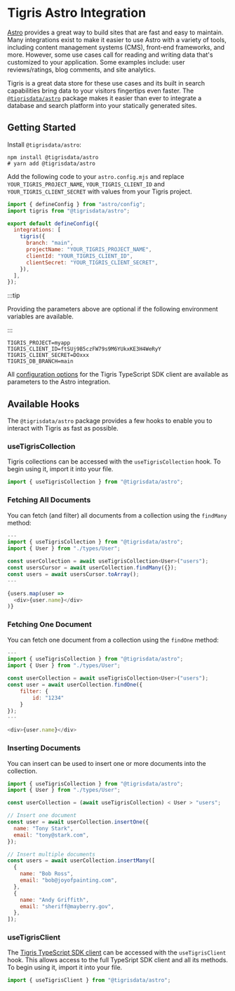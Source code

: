 # Tigris Astro Integration

[Astro](https://astro.build) provides a great way to build sites that are fast
and easy to maintain. Many integrations exist to make it easier to use Astro
with a variety of tools, including content management systems (CMS), front-end
frameworks, and more. However, some use cases call for reading and writing data
that's customized to your application. Some examples include: user
reviews/ratings, blog comments, and site analytics.

Tigris is a great data store for these use cases and its built in search
capabilities bring data to your visitors fingertips even faster. The
[`@tigrisdata/astro`](https://www.npmjs.com/package/@tigrisdata/astro) package
makes it easier than ever to integrate a database and search platform into your
statically generated sites.

## Getting Started

Install `@tigrisdata/astro`:

```shell
npm install @tigrisdata/astro
# yarn add @tigrisdata/astro
```

Add the following code to your `astro.config.mjs` and replace
`YOUR_TIGRIS_PROJECT_NAME`, `YOUR_TIGRIS_CLIENT_ID` and
`YOUR_TIGRIS_CLIENT_SECRET` with values from your Tigris project.

```js title=astro.config.mjs
import { defineConfig } from "astro/config";
import tigris from "@tigrisdata/astro";

export default defineConfig({
  integrations: [
    tigris({
      branch: "main",
      projectName: "YOUR_TIGRIS_PROJECT_NAME",
      clientId: "YOUR_TIGRIS_CLIENT_ID",
      clientSecret: "YOUR_TIGRIS_CLIENT_SECRET",
    }),
  ],
});
```

:::tip

Providing the parameters above are optional if the following environment
variables are available.

:::

```text title=.env
TIGRIS_PROJECT=myapp
TIGRIS_CLIENT_ID=ftSUj9B5czFW79s9M6YUkxKE3H4WeRyY
TIGRIS_CLIENT_SECRET=DOxxx
TIGRIS_DB_BRANCH=main
```

All
[configuration options](https://github.com/tigrisdata/tigris-client-ts/blob/802286b08b3123bb8435aa658fd205a846114f53/src/tigris.ts#L45)
for the Tigris TypeScript SDK client are available as parameters to the Astro
integration.

## Available Hooks

The `@tigrisdata/astro` package provides a few hooks to enable you to interact
with Tigris as fast as possible.

### useTigrisCollection

Tigris collections can be accessed with the `useTigrisCollection` hook. To begin
using it, import it into your file.

```js
import { useTigrisCollection } from "@tigrisdata/astro";
```

### Fetching All Documents

You can fetch (and filter) all documents from a collection using the `findMany`
method:

```js
---
import { useTigrisCollection } from "@tigrisdata/astro";
import { User } from "./types/User";

const userCollection = await useTigrisCollection<User>("users");
const usersCursor = await userCollection.findMany({});
const users = await usersCursor.toArray();
---

{users.map(user =>
  <div>{user.name}</div>
)}
```

### Fetching One Document

You can fetch one document from a collection using the `findOne` method:

```js
---
import { useTigrisCollection } from "@tigrisdata/astro";
import { User } from "./types/User";

const userCollection = await useTigrisCollection<User>("users");
const user = await userCollection.findOne({
    filter: {
        id: "1234"
    }
});
---

<div>{user.name}</div>
```

### Inserting Documents

You can insert can be used to insert one or more documents into the collection.

```js
import { useTigrisCollection } from "@tigrisdata/astro";
import { User } from "./types/User";

const userCollection = (await useTigrisCollection) < User > "users";

// Insert one document
const user = await userCollection.insertOne({
  name: "Tony Stark",
  email: "tony@stark.com",
});

// Insert multiple documents
const users = await userCollection.insertMany([
  {
    name: "Bob Ross",
    email: "bob@joyofpainting.com",
  },
  {
    name: "Andy Griffith",
    email: "sheriff@mayberry.gov",
  },
]);
```

### useTigrisClient

The [Tigris TypeScript SDK client](/docs/sdkstools/typescript/) can be accessed
with the `useTigrisClient` hook. This allows access to the full TypeSript SDK
client and all its methods. To begin using it, import it into your file.

```js
import { useTigrisClient } from "@tigrisdata/astro";
```
